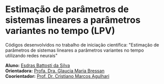 # Estimação de parâmetros de sistemas lineares a parâmetros variantes no tempo (LPV)

Códigos desenvolvidos no trabalho de iniciação científica: "Estimação de parâmetros de sistemas lineares a parâmetros variantes no tempo utilizando redes neurais"

**Aluno:** [Esdras Battosti da Silva](http://lattes.cnpq.br/5361064829624642)  
**Orientadora:** [Profa. Dra. Glaucia Maria Bressan](http://lattes.cnpq.br/2648513655629475)  
**Coorientador:** [Prof. Dr. Cristiano Marcos Agulhari](http://lattes.cnpq.br/4935395556663775) 
